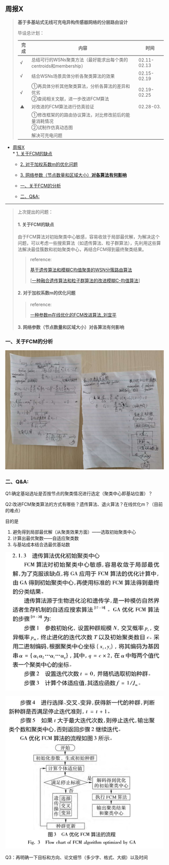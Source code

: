 ## 周报Ⅹ



>  **基于多基站式无线可充电异构传感器网络的分层路由设计**
>
> 毕设总计划：
>
> | 完成 | 内容                                                         | 时间        |
> | ---- | ------------------------------------------------------------ | ----------- |
> | √    | 总结可行的WSNs聚类方法（最好能求出每个类的centroids和membership） | 02.11-02.13 |
> | √    | 结合WSNs场景具体分析各聚类算法的效果                         | 02.15-02.19 |
> | √    | ①再具体分析其他聚类算法，分析各算法的差异和优劣<br>②查阅相关文献，进一步改进FCM算法 | 02.19-02.25 |
> | ▲    | 对改进的FCM算法进行仿真验证                                  | 02.28-03.   |
> |      | ①修改框架的的路由协议算法，对比修改前后的能量消耗情况<br>②试制作仿真动态图 |             |
> |      | 解决可充电问题                                               |             |



* [周报Ⅹ](#%E5%91%A8%E6%8A%A5%E2%85%B9)                                
	  * [1\. 关于FCM的缺点](#1-%E5%85%B3%E4%BA%8Efcm%E7%9A%84%E7%BC%BA%E7%82%B9)                  
	
    * [2\. 对于加权系数m的优化问题](#2-%E5%AF%B9%E4%BA%8E%E5%8A%A0%E6%9D%83%E7%B3%BB%E6%95%B0m%E7%9A%84%E4%BC%98%E5%8C%96%E9%97%AE%E9%A2%98)                                                                                                        
    
    * [3\. 网络参数（节点数量和区域大小）<strong>对各算法有何影响</strong>](#3-%E7%BD%91%E7%BB%9C%E5%8F%82%E6%95%B0%E8%8A%82%E7%82%B9%E6%95%B0%E9%87%8F%E5%92%8C%E5%8C%BA%E5%9F%9F%E5%A4%A7%E5%B0%8F%E5%AF%B9%E5%90%84%E7%AE%97%E6%B3%95%E6%9C%89%E4%BD%95%E5%BD%B1%E5%93%8D)        
    
    *  [一、关于FCM的分析](#%E4%B8%80%E5%85%B3%E4%BA%8Efcm%E7%9A%84%E5%88%86%E6%9E%90)                                       
  *  [二、Q&amp;A:](#%E4%BA%8Cqa)  

---



> 上次提出的问题：
>
> #### 1. 关于FCM的缺点
>
> 由于FCM算法对初始聚类中心敏感，容易收敛于局部最优解，为解决这个问题，可以考虑一些搜索算法（如遗传算法、粒子群算法），先利用这些算法解决最佳簇数和初始聚类中心，再结合FCM得到最终聚类结果。
>
> > reference:
> >
> > [基于遗传算法和模糊C均值聚类的WSN分簇路由算法](http://www.cnki.com.cn/Article/CJFDTotal-JSJY201908029.htm)
> >
> > [[一种融合遗传算法和粒子群算法的改进模糊C-均值算法](http://www.cqvip.com/QK/97822A/201106/40333509.html)]
>
> 
>
> #### 2. 对于加权系数m的优化问题
>
> > reference:
> >
> > [一种参数m在线优化的FCM改进算法_刘宜平]()
>
> 
>
> #### 3. 网络参数（节点数量和区域大小）**对各算法有何影响**



### 一、关于FCM的分析



![1](https://github.com/HenryChen1/Graduation-design-of-Wireless-sensor-network/blob/master/pic/report-10-1.jpg)





### 二、Q&A:

Q1:确定基站选址是否按节点的聚类情况进行选定（聚类中心即基站位置）？



Q2:改进FCM聚类算法的方式有哪些？遗传算法、退火算法？在线优化m？（目前的难点）

目的是

1. 避免得到局部最优解（从聚类效果方面）——选取初始聚类中心
2. 计算出最优聚数——自适应聚类数
3. 与基站成本结合选最优基站数



![2](https://github.com/HenryChen1/Graduation-design-of-Wireless-sensor-network/blob/master/pic/report-10-2.png)



![3](https://github.com/HenryChen1/Graduation-design-of-Wireless-sensor-network/blob/master/pic/report-10-3.png)



Q3：再明确一下目标和方向、论文细节（多少字、格式、大纲）以及时间

